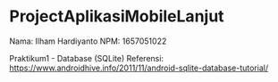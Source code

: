 # ProjectAplikasiMobileLanjut

Nama: Ilham Hardiyanto 
NPM: 1657051022

Praktikum1 - Database (SQLite) 
Referensi: https://www.androidhive.info/2011/11/android-sqlite-database-tutorial/
